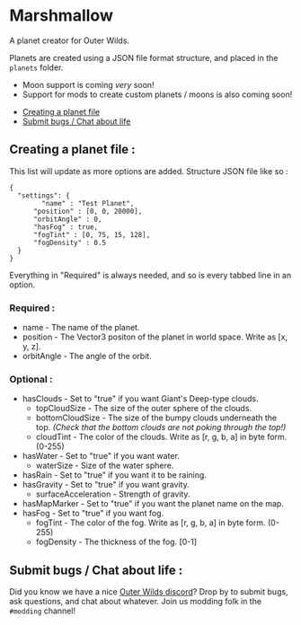 # Marshmallow
A planet creator for Outer Wilds.

Planets are created using a JSON file format structure, and placed in the `planets` folder.

- Moon support is coming *very* soon!
- Support for mods to create custom planets / moons is also coming soon!

<!-- TOC -->

- [Creating a planet file](#creating-a-planet-file-)
- [Submit bugs / Chat about life](#submit-bugs--chat-about-life-)

<!-- /TOC -->

## Creating a planet file :
This list will update as more options are added. Structure JSON file like so :
```
{
  "settings": {
    	"name" : "Test Planet",
      "position" : [0, 0, 20000],
      "orbitAngle" : 0,
      "hasFog" : true,
      "fogTint" : [0, 75, 15, 128],
      "fogDensity" : 0.5
  }
}
```
Everything in "Required" is always needed, and so is every tabbed line in an option.
### Required :
- name - The name of the planet.
- position - The Vector3 positon of the planet in world space. Write as \[x, y, z].
- orbitAngle - The angle of the orbit.

### Optional :
- hasClouds - Set to "true" if you want Giant's Deep-type clouds.
  - topCloudSize - The size of the outer sphere of the clouds.
  - bottomCloudSize - The size of the bumpy clouds underneath the top. *(Check that the bottom clouds are not poking through the top!)*
  - cloudTint - The color of the clouds. Write as \[r, g, b, a] in byte form. (0-255)
- hasWater - Set to "true" if you want water.
  - waterSize - Size of the water sphere.
- hasRain - Set to "true" if you want it to be raining.
- hasGravity - Set to "true" if you want gravity.
  - surfaceAcceleration - Strength of gravity.
- hasMapMarker - Set to "true" if you want the planet name on the map.
- hasFog - Set to "true" if you want fog.
  - fogTint - The color of the fog. Write as \[r, g, b, a] in byte form. (0-255)
  - fogDensity - The thickness of the fog. \[0-1]
  
## Submit bugs / Chat about life :
Did you know we have a nice [Outer Wilds discord](https://discord.gg/Sftcc9Z)? Drop by to submit bugs, ask questions, and chat about whatever.
Join us modding folk in the `#modding` channel!
